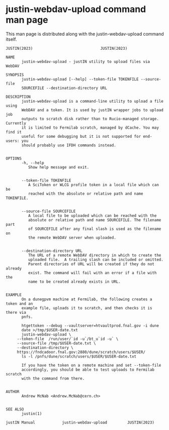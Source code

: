 # justin-webdav-upload command man page
This man page is distributed along with the 
justin-webdav-upload command itself.

    JUSTIN(2023)							  JUSTIN(2023)
    
    NAME
           justin-webdav-upload - justIN utility to upload files via WebDAV
    
    SYNOPSIS
           justin-webdav-upload [--help] --token-file TOKENFILE --source-file
           SOURCEFILE --destination-directory URL
    
    DESCRIPTION
           justin-webdav-upload is a command-line utility to upload a file using
           WebDAV and a token. It is used by justIN wrapper jobs to upload job
           outputs to scratch disk rather than to Rucio-managed storage. Currently
           it is limited to Fermilab scratch, managed by dCache. You may find it
           useful for some debugging but it is not supported for end-users: you
           should probably use IFDH commands instead.
    
    
    OPTIONS
           -h, --help
    	      Show help message and exit.
    
    
           --token-file TOKENFILE
    	      A SciToken or WLCG profile token in a local file which can be
    	      reached with the absolute or relative path and name TOKENFILE.
    
    
           --source-file SOURCEFILE
    	      A local file to be uploaded which can be reached with the
    	      absolute or relative path and name SOURCEFILE. The filename part
    	      of SOURCEFILE after any final slash is used as the filename on
    	      the remote WebDAV server when uploaded.
    
    
           --destination-directory URL
    	      The URL of a remote WebDAV directory in which to create the
    	      uploaded file.  A trailing slash can be included or omitted.
    	      Parent directories of URL will be created if they do not already
    	      exist. The command will fail with an error if a file with the
    	      name to be created already exists in URL.
    
    
    EXAMPLE
           On a dunegpvm machine at Fermilab, the following creates a token and an
           example file, uploads it to scratch, and then checks it is there via
           pnfs.
    
           htgettoken --debug --vaultserver=htvaultprod.fnal.gov -i dune
           date >/tmp/$USER-date.txt
           justin-webdav-upload \
    	 --token-file  /run/user/`id -u`/bt_u`id -u` \
    	 --source-file /tmp/$USER-date.txt \
    	 --destination-directory \
    	 https://fndcadoor.fnal.gov:2880/dune/scratch/users/$USER/
           ls -l /pnfs/dune/scratch/users/$USER/$USER-date.txt
    
           If you have the token on a remote machine and set --token-file
           accordingly, you should be able to test uploads to Fermilab scratch
           with the command from there.
    
    
    AUTHOR
           Andrew McNab <Andrew.McNab@cern.ch>
    
    
    SEE ALSO
           justin(1)
    
    justIN Manual		     justin-webdav-upload		  JUSTIN(2023)
